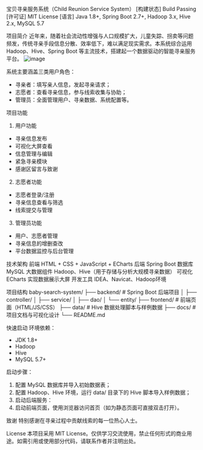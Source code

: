 宝贝寻亲服务系统（Child Reunion Service System）
[构建状态] Build Passing
[许可证] MIT License
[语言] Java 1.8+, Spring Boot 2.7+, Hadoop 3.x, Hive 2.x, MySQL 5.7

项目简介
近年来，随着社会流动性增强与人口规模扩大，儿童失踪、拐卖等问题频发，传统寻亲手段信息分散、效率低下，难以满足现实需求。本系统综合运用 Hadoop、Hive、Spring Boot 等主流技术，搭建起一个数据驱动的智能寻亲服务平台。
![image](https://github.com/user-attachments/assets/2e1ecfc2-f7f6-4a8f-882a-d1005b371824)

系统主要涵盖三类用户角色：
- 寻亲者：填写亲人信息，发起寻亲请求；
- 志愿者：查看寻亲信息，参与线索收集与协助；
- 管理员：全面管理用户、寻亲数据、系统配置等。

项目功能
1. 用户功能
- 寻亲信息发布
- 可视化大屏查看
- 信息管理与编辑
- 紧急寻亲模块
- 感谢区留言与致谢

2. 志愿者功能
- 志愿者登录/注册
- 寻亲信息查看与筛选
- 线索提交与管理

3. 管理员功能
- 用户、志愿者管理
- 寻亲信息的增删查改
- 平台数据监控与后台管理

技术架构
前端
HTML + CSS + JavaScript + ECharts
后端
Spring Boot
数据库
MySQL
大数据组件
Hadoop、Hive（用于存储与分析大规模寻亲数据）
可视化
ECharts 实现数据展示大屏
开发工具
IDEA、Navicat、Hadoop环境

项目结构
baby-search-system/
├── backend/             # Spring Boot 后端项目
│   ├── controller/
│   ├── service/
│   ├── dao/
│   └── entity/
├── frontend/            # 前端页面（HTML/JS/CSS）
├── data/                # Hive 数据处理脚本与样例数据
├── docs/                # 项目文档与可视化设计
└── README.md

快速启动
环境依赖：
- JDK 1.8+
- Hadoop
- Hive
- MySQL 5.7+

启动步骤：

1. 配置 MySQL 数据库并导入初始数据表；
2. 配置 Hadoop、Hive 环境，运行 data/ 目录下的 Hive 脚本导入样例数据；
3. 启动后端服务：
4. 启动前端页面，使用浏览器访问首页（如为静态页面可直接双击打开）。

致谢
特别感谢在寻亲过程中贡献线索的每一位热心人士。

License
本项目采用 MIT License。仅供学习交流使用，禁止任何形式的商业用途。如需引用或使用部分代码，请联系作者并注明出处。
